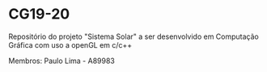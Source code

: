 # CG19-20
Repositório do projeto "Sistema Solar" a ser desenvolvido em Computação Gráfica com uso a openGL em c/c++

Membros:
Paulo Lima - A89983

